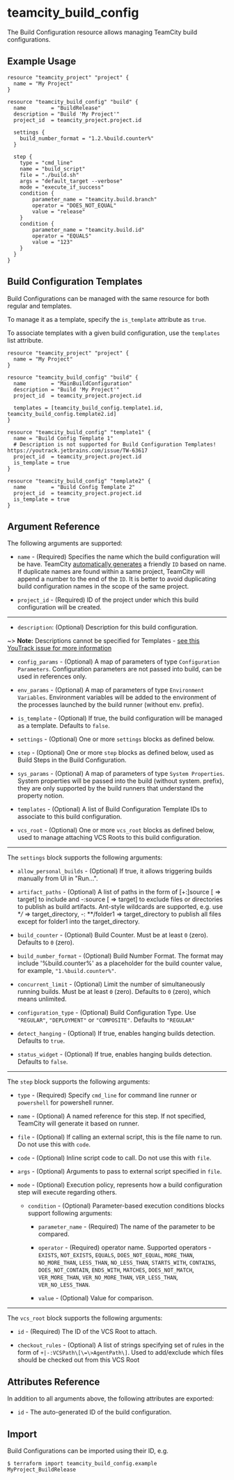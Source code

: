 # teamcity_build_config

The Build Configuration resource allows managing TeamCity build configurations.

## Example Usage

```hcl
resource "teamcity_project" "project" {
  name = "My Project"
}

resource "teamcity_build_config" "build" {
  name        = "BuildRelease"
  description = "Build 'My Project'"
  project_id  = teamcity_project.project.id

  settings {
    build_number_format = "1.2.%build.counter%"
  }

  step {
    type = "cmd_line"
    name = "build_script"
    file = "./build.sh"
    args = "default_target --verbose"
    mode = "execute_if_success"
    condition {
        parameter_name = "teamcity.build.branch"
        operator = "DOES_NOT_EQUAL"
        value = "release"
    }
    condition {
        parameter_name = "teamcity.build.id"
        operator = "EQUALS"
        value = "123"
    }
  }
}
```

## Build Configuration Templates

Build Configurations can be managed with the same resource for both regular and templates.

To manage it as a template, specify the `is_template` attribute as `true`.

To associate templates with a given build configuration, use the `templates` list attribute.

```hcl
resource "teamcity_project" "project" {
  name = "My Project"
}

resource "teamcity_build_config" "build" {
  name        = "MainBuildConfiguration"
  description = "Build 'My Project'"
  project_id  = teamcity_project.project.id

  templates = [teamcity_build_config.template1.id, teamcity_build_config.template2.id]
}

resource "teamcity_build_config" "template1" {
  name = "Build Config Template 1"
  # Description is not supported for Build Configuration Templates! https://youtrack.jetbrains.com/issue/TW-63617
  project_id  = teamcity_project.project.id
  is_template = true
}

resource "teamcity_build_config" "template2" {
  name        = "Build Config Template 2"
  project_id  = teamcity_project.project.id
  is_template = true
}
```

## Argument Reference

The following arguments are supported:

* `name` - (Required) Specifies the name which the build configuration will be have. TeamCity [automatically generates](https://confluence.jetbrains.com/display/TCD18/Identifier) a friendly `ID`  based on name. If duplicate names are found within a same project, TeamCity will append a number to the end of the `ID`. It is better to avoid duplicating build configuration names in the scope of the same project.

* `project_id` - (Required) ID of the project under which this build configuration will be created.

---

* `description`: (Optional) Description for this build configuration.

~> **Note:** Descriptions cannot be specified for Templates - [see this YouTrack issue for more information](https://youtrack.jetbrains.com/issue/TW-63617.)

* `config_params` - (Optional) A map of parameters of type `Configuration Parameters`. Configuration parameters are not passed into build, can be used in references only.

* `env_params` - (Optional) A map of parameters of type `Environment Variables`. Environment variables will be added to the environment of the processes launched by the build runner (without env. prefix).

* `is_template` - (Optional) If true, the build configuration will be managed as a template. Defaults to `false`.

* `settings` - (Optional) One or more `settings` blocks as defined below.

* `step` - (Optional) One or more `step` blocks as defined below, used as Build Steps in the Build Configuration.

* `sys_params` - (Optional) A map of parameters of type `System Properties`. System properties will be passed into the build (without system. prefix), they are only supported by the build runners that understand the property notion.

* `templates` - (Optional) A list of Build Configuration Template IDs to associate to this build configuration.

* `vcs_root` - (Optional) One or more `vcs_root` blocks as defined below, used to manage attaching VCS Roots to this build configuration.

---

The `settings` block supports the following arguments:

* `allow_personal_builds` - (Optional) If true, it allows triggering builds manually from UI in "Run...".

* `artifact_paths` - (Optional) A list of paths in the form of [+:]source [ => target] to include and -:source [ => target] to exclude files or directories to publish as build artifacts. Ant-style wildcards are supported, e.g. use **/* => target_directory, -: **/folder1 => target_directory to publish all files except for folder1 into the target_directory.

* `build_counter` - (Optional) Build Counter. Must be at least `0` (zero). Defaults to `0` (zero).

* `build_number_format` - (Optional) Build Number Format. The format may include '%build.counter%' as a placeholder for the build counter value, for example, `"1.%build.counter%"`.

* `concurrent_limit` - (Optional) Limit the number of simultaneously running builds. Must be at least `0` (zero). Defaults to `0` (zero), which means unlimited.

* `configuration_type` - (Optional) Build Configuration Type. Use `"REGULAR"`, `"DEPLOYMENT"` or `"COMPOSITE"`. Defaults to `"REGULAR"`

* `detect_hanging` - (Optional) If true, enables hanging builds detection. Defaults to `true`.

* `status_widget` - (Optional) If true, enables hanging builds detection. Defaults to `false`.

---

The `step` block supports the following arguments:

* `type` - (Required) Specify `cmd_line` for command line runner or `powershell` for powershell runner.

* `name` - (Optional) A named reference for this step. If not specified, TeamCity will generate it based on runner.

* `file` - (Optional) If calling an external script, this is the file name to run. Do not use this with `code`.

* `code` - (Optional) Inline script code to call. Do not use this with `file`.

* `args` - (Optional) Arguments to pass to external script specified in `file`.

* `mode` - (Optional) Execution policy, represents how a build configuration step will execute regarding others.

  * `condition` - (Optional) Parameter-based execution conditions blocks support following arguments:
    
    * `parameter_name` - (Required) The name of the parameter to be compared.

    * `operator` - (Required) operator name. Supported operators - `EXISTS`, `NOT_EXISTS`, `EQUALS`, `DOES_NOT_EQUAL`, `MORE_THAN`, `NO_MORE_THAN`, `LESS_THAN`, `NO_LESS_THAN`, `STARTS_WITH`, `CONTAINS`, `DOES_NOT_CONTAIN`, `ENDS_WITH`, `MATCHES`, `DOES_NOT_MATCH`, `VER_MORE_THAN`, `VER_NO_MORE_THAN`, `VER_LESS_THAN`, `VER_NO_LESS_THAN`.

    * `value` - (Optional) Value for comparison.

---

The `vcs_root` block supports the following arguments:

* `id` - (Required) The ID of the VCS Root to attach.

* `checkout_rules` - (Optional) A list of strings specifying set of rules in the form of `+|-:VCSPath\[\=\>AgentPath\]`. Used to add/exclude which files should be checked out from this VCS Root

## Attributes Reference

In addition to all arguments above, the following attributes are exported:

* `id` - The auto-generated ID of the build configuration.

## Import

Build Configurations can be imported using their ID, e.g.

```
$ terraform import teamcity_build_config.example MyProject_BuildRelease
```

